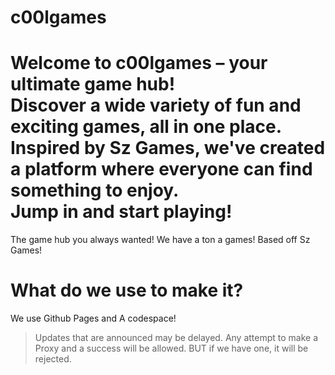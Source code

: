 # c00lgames


Welcome to **c00lgames** – your ultimate game hub!  
Discover a wide variety of fun and exciting games, all in one place.  
Inspired by Sz Games, we've created a platform where everyone can find something to enjoy.  
Jump in and start playing!
=======
The game hub you always wanted!
We have a ton a games!
Based off Sz Games!

# What do we use to make it?
We use Github Pages and A codespace!
> Updates that are announced may be delayed.
> Any attempt to make a Proxy and a success will be allowed. BUT if we have one, it will be rejected.
